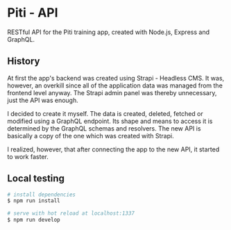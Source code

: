 # Piti - API

RESTful API for the Piti training app, created with Node.js, Express and GraphQL. 

## History 

At first the app's backend was created using Strapi - Headless CMS. It was, however, an overkill since all of the application data was managed from the frontend level anyway. The Strapi admin panel was thereby unnecessary, just the API was enough. 

I decided to create it myself. The data is created, deleted, fetched or modified using a GraphQL endpoint. Its shape and means to access it is determined by the GraphQL schemas and resolvers. The new API is basically a copy of the one which was created with Strapi.  

I realized, however, that after connecting the app to the new API, it started to work faster.

## Local testing

```bash
# install dependencies
$ npm run install

# serve with hot reload at localhost:1337
$ npm run develop